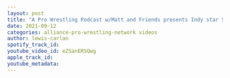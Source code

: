 ```yaml
---
layout: post
title: "A Pro Wrestling Podcast w/Matt and Friends presents Indy star Stephen Wolf."
date: 2021-09-12
categories: alliance-pro-wrestling-network videos
author: lewis-carlan
spotify_track_id: 
youtube_video_id: eZSanERSQwg
apple_track_id: 
youtube_metadata: 
---
```

